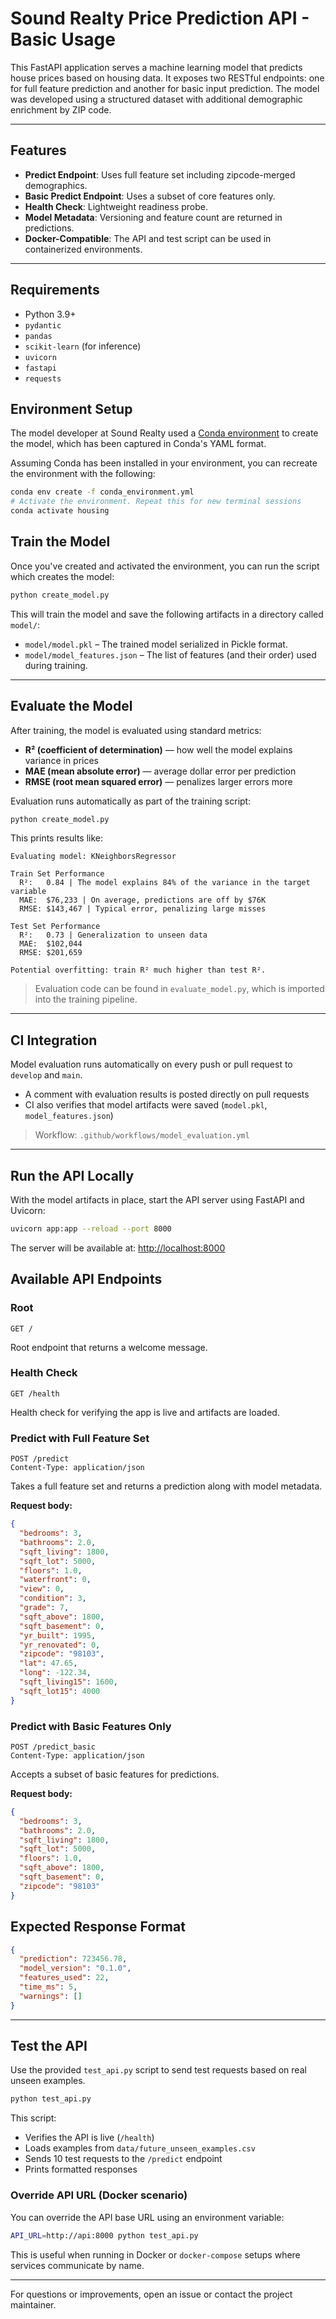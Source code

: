 
# Sound Realty Price Prediction API - Basic Usage

This FastAPI application serves a machine learning model that predicts house prices based on housing data. It exposes two RESTful endpoints: one for full feature prediction and another for basic input prediction. The model was developed using a structured dataset with additional demographic enrichment by ZIP code.

---

## Features

- **Predict Endpoint**: Uses full feature set including zipcode-merged demographics.
- **Basic Predict Endpoint**: Uses a subset of core features only.
- **Health Check**: Lightweight readiness probe.
- **Model Metadata**: Versioning and feature count are returned in predictions.
- **Docker-Compatible**: The API and test script can be used in containerized environments.

---

## Requirements

- Python 3.9+
- `pydantic`
- `pandas`
- `scikit-learn` (for inference)
- `uvicorn`
- `fastapi`
- `requests`

## Environment Setup

The model developer at Sound Realty used a [Conda environment](https://docs.conda.io/en/latest/) to create the model, which has been captured in Conda's YAML format.

Assuming Conda has been installed in your environment, you can recreate the environment with the following:

```sh
conda env create -f conda_environment.yml
# Activate the environment. Repeat this for new terminal sessions
conda activate housing
```

## Train the Model

Once you've created and activated the environment, you can run the script which creates the model:

```sh
python create_model.py
```

This will train the model and save the following artifacts in a directory called `model/`:

- `model/model.pkl` – The trained model serialized in Pickle format.
- `model/model_features.json` – The list of features (and their order) used during training.

---

## Evaluate the Model

After training, the model is evaluated using standard metrics:

* **R² (coefficient of determination)** — how well the model explains variance in prices
* **MAE (mean absolute error)** — average dollar error per prediction
* **RMSE (root mean squared error)** — penalizes larger errors more

Evaluation runs automatically as part of the training script:

```bash
python create_model.py
```

This prints results like:

```
Evaluating model: KNeighborsRegressor

Train Set Performance
  R²:   0.84 | The model explains 84% of the variance in the target variable
  MAE:  $76,233 | On average, predictions are off by $76K
  RMSE: $143,467 | Typical error, penalizing large misses

Test Set Performance
  R²:   0.73 | Generalization to unseen data
  MAE:  $102,044
  RMSE: $201,659

Potential overfitting: train R² much higher than test R².
```

> Evaluation code can be found in `evaluate_model.py`, which is imported into the training pipeline.

---

## CI Integration

Model evaluation runs automatically on every push or pull request to `develop` and `main`.

* A comment with evaluation results is posted directly on pull requests
* CI also verifies that model artifacts were saved (`model.pkl`, `model_features.json`)

> Workflow: `.github/workflows/model_evaluation.yml`

---

## Run the API Locally

With the model artifacts in place, start the API server using FastAPI and Uvicorn:

```sh
uvicorn app:app --reload --port 8000
```

The server will be available at: [http://localhost:8000](http://localhost:8000)

## Available API Endpoints

### Root
```http
GET /
```
Root endpoint that returns a welcome message.

### Health Check
```http
GET /health
```
Health check for verifying the app is live and artifacts are loaded.

### Predict with Full Feature Set
```http
POST /predict
Content-Type: application/json
```
Takes a full feature set and returns a prediction along with model metadata.

**Request body:**
```json
{
  "bedrooms": 3,
  "bathrooms": 2.0,
  "sqft_living": 1800,
  "sqft_lot": 5000,
  "floors": 1.0,
  "waterfront": 0,
  "view": 0,
  "condition": 3,
  "grade": 7,
  "sqft_above": 1800,
  "sqft_basement": 0,
  "yr_built": 1995,
  "yr_renovated": 0,
  "zipcode": "98103",
  "lat": 47.65,
  "long": -122.34,
  "sqft_living15": 1600,
  "sqft_lot15": 4000
}
```

### Predict with Basic Features Only
```http
POST /predict_basic
Content-Type: application/json
```
Accepts a subset of basic features for predictions.

**Request body:**
```json
{
  "bedrooms": 3,
  "bathrooms": 2.0,
  "sqft_living": 1800,
  "sqft_lot": 5000,
  "floors": 1.0,
  "sqft_above": 1800,
  "sqft_basement": 0,
  "zipcode": "98103"
}
```

## Expected Response Format
```json
{
  "prediction": 723456.78,
  "model_version": "0.1.0",
  "features_used": 22,
  "time_ms": 5,
  "warnings": []
}
```
---

## Test the API

Use the provided `test_api.py` script to send test requests based on real unseen examples.

```bash
python test_api.py
```

This script:

* Verifies the API is live (`/health`)
* Loads examples from `data/future_unseen_examples.csv`
* Sends 10 test requests to the `/predict` endpoint
* Prints formatted responses

### Override API URL (Docker scenario)

You can override the API base URL using an environment variable:

```bash
API_URL=http://api:8000 python test_api.py
```

This is useful when running in Docker or `docker-compose` setups where services communicate by name.

---

For questions or improvements, open an issue or contact the project maintainer.








